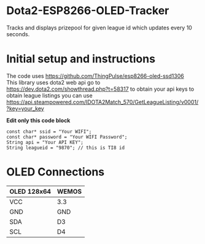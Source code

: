 # Dota2-ESP8266-OLED-Tracker
Tracks and displays prizepool for given league id which updates every 10 seconds.

# Initial setup and instructions
The code uses https://github.com/ThingPulse/esp8266-oled-ssd1306 <br>
This library uses dota2 web api go to https://dev.dota2.com/showthread.php?t=58317 to obtain your api keys to obtain league listings you can use https://api.steampowered.com/IDOTA2Match_570/GetLeagueListing/v0001/?key=your_key 

**Edit only this code block**
```
const char* ssid = "Your WIFI";
const char* password = "Your WIFI Password";
String api = "Your API KEY";
String leagueid = "9870"; // this is TI8 id
```
# OLED Connections
| OLED 128x64 | WEMOS | 
|-------------|-------|
| VCC         | 3.3   |
| GND         | GND   |
| SDA         | D3    |
| SCL         | D4    |
